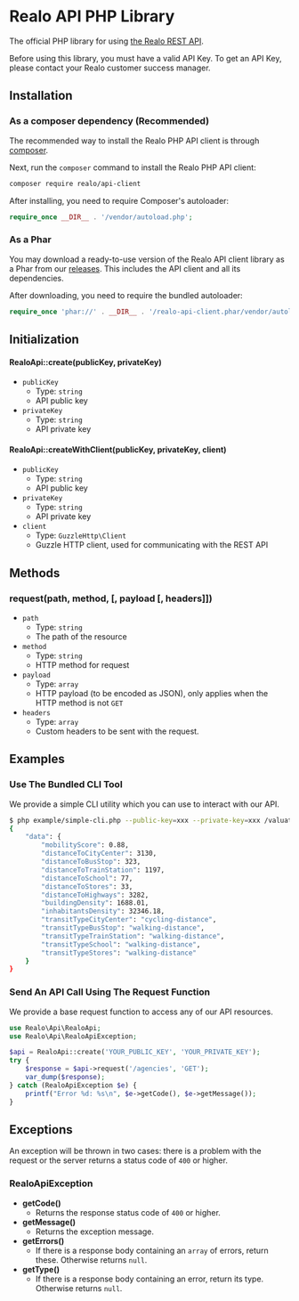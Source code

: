 # Realo API PHP Library

The official PHP library for using [the Realo REST API](https://api.realo.com/docs).

Before using this library, you must have a valid API Key. To get an API Key, please contact your Realo customer success manager.

## Installation

### As a composer dependency (Recommended)

The recommended way to install the Realo PHP API client is through [composer](https://getcomposer.org/download/).

Next, run the `composer` command to install the Realo PHP API client:

```bash
composer require realo/api-client
```

After installing, you need to require Composer's autoloader:

```php
require_once __DIR__ . '/vendor/autoload.php';
```

### As a Phar

You may download a ready-to-use version of the Realo API client library as a Phar from our [releases](https://github.com/realo-com/api-client/releases). This includes the API client and all its dependencies.

After downloading, you need to require the bundled autoloader:

```php
require_once 'phar://' . __DIR__ . '/realo-api-client.phar/vendor/autoload.php';
```

## Initialization
#### RealoApi::create(publicKey, privateKey)
* `publicKey`
    * Type: `string`
    * API public key
* `privateKey`
    * Type: `string`
    * API private key

#### RealoApi::createWithClient(publicKey, privateKey, client)
* `publicKey`
    * Type: `string`
    * API public key
* `privateKey`
    * Type: `string`
    * API private key
* `client`
    * Type: `GuzzleHttp\Client`
    * Guzzle HTTP client, used for communicating with the REST API

## Methods
### request(path, method, [, payload [, headers]])
* `path`
    * Type: `string`
    * The path of the resource
* `method`
    * Type: `string`
    * HTTP method for request
* `payload`
    * Type: `array`
    * HTTP payload (to be encoded as JSON), only applies when the HTTP method is not `GET`
* `headers`
    * Type: `array`
    * Custom headers to be sent with the request.

## Examples

### Use The Bundled CLI Tool
We provide a simple CLI utility which you can use to interact with our API.

```bash
$ php example/simple-cli.php --public-key=xxx --private-key=xxx /valuations/xxx/data/mobility
{
    "data": {
        "mobilityScore": 0.88,
        "distanceToCityCenter": 3130,
        "distanceToBusStop": 323,
        "distanceToTrainStation": 1197,
        "distanceToSchool": 77,
        "distanceToStores": 33,
        "distanceToHighways": 3282,
        "buildingDensity": 1688.01,
        "inhabitantsDensity": 32346.18,
        "transitTypeCityCenter": "cycling-distance",
        "transitTypeBusStop": "walking-distance",
        "transitTypeTrainStation": "walking-distance",
        "transitTypeSchool": "walking-distance",
        "transitTypeStores": "walking-distance"
    }
}
```

### Send An API Call Using The Request Function
We provide a base request function to access any of our API resources.

```php
use Realo\Api\RealoApi;
use Realo\Api\RealoApiException;

$api = RealoApi::create('YOUR_PUBLIC_KEY', 'YOUR_PRIVATE_KEY');
try {
    $response = $api->request('/agencies', 'GET');
    var_dump($response);
} catch (RealoApiException $e) {
    printf("Error %d: %s\n", $e->getCode(), $e->getMessage());
}
```

## Exceptions
An exception will be thrown in two cases: there is a problem with the request or the server returns a status code of `400` or higher.

### RealoApiException
* **getCode()**
    * Returns the response status code of `400` or higher.
* **getMessage()**
    * Returns the exception message.
* **getErrors()**
    * If there is a response body containing an `array` of errors, return these. Otherwise returns `null`.
* **getType()**
    * If there is a response body containing an error, return its type. Otherwise returns `null`.
